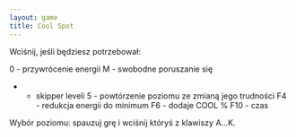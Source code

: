 ```yaml
---
layout: game
title: Cool Spot
---
```


Wciśnij, jeśli będziesz potrzebował:

0 	- przywrócenie energii
M 	- swobodne poruszanie się
+ 	- skipper leveli
5 	- powtórzenie poziomu ze zmianą jego trudności
F4 	- redukcja energii do minimum
F6 	- dodaje COOL %
F10 	- czas

Wybór poziomu: spauzuj grę i wciśnij któryś z klawiszy A...K.
